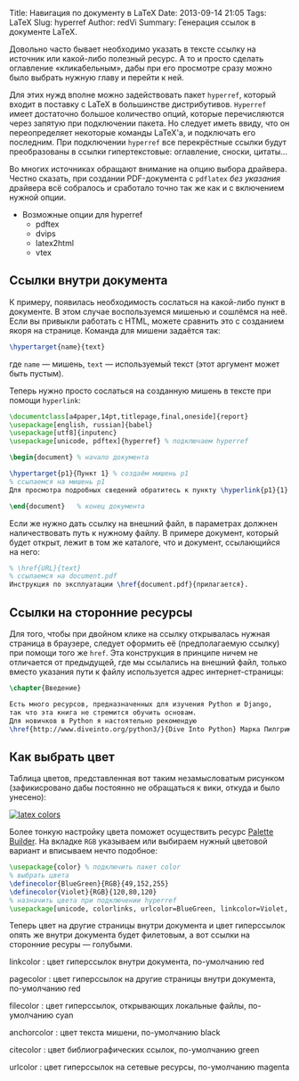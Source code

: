 Title: Навигация по документу в LaTeX
Date: 2013-09-14 21:05
Tags: LaTeX
Slug: hyperref
Author: redVi
Summary: Генерация ссылок в документе LaTeX.

Довольно часто бывает необходимо указать в тексте ссылку на источник или какой-либо полезный ресурс. А то и просто сделать оглавление &laquo;кликабельным&raquo;, дабы при его просмотре сразу можно было выбрать нужную главу и перейти к ней.

Для этих нужд вполне можно задействовать пакет `hyperref`, который входит в поставку с LaTeX в большинстве дистрибутивов. `Hyperref` имеет достаточно большое количество опций, которые перечисляются через запятую при подключении пакета. Но следует иметь ввиду, что он переопределяет некоторые команды LaTeX'а, и подключать его последним. При подключении `hyperref` все перекрёстные ссылки будут преобразованы в ссылки гипертекстовые: оглавление, сноски, цитаты...

Во многих источниках обращают внимание на опцию выбора драйвера. Честно сказать, при создании PDF-документа с `pdflatex` _без указания_ драйвера всё собралось и сработало точно так же как и с включением нужной опции.

* Возможные опции для hyperref
    - pdftex
    - dvips
    - latex2html
    - vtex

## Ссылки внутри документа

К примеру, появилась необходимость сослаться на какой-либо пункт в документе. В этом случае воспользуемся мишенью и сошлёмся на неё. Если вы привыкли работать с HTML, можете сравнить это с созданием якоря на странице. Команда для мишени задаётся так:

```tex
\hypertarget{name}{text}
```

где `name` &mdash; мишень, `text` &mdash; используемый текст (этот аргумент может быть пустым).

Теперь нужно просто сослаться на созданную мишень в тексте при помощи `hyperlink`:

```tex
\documentclass[a4paper,14pt,titlepage,final,oneside]{report}
\usepackage[english, russian]{babel}
\usepackage[utf8]{inputenc}
\usepackage[unicode, pdftex]{hyperref} % подключаем hyperref

\begin{document} % начало документа

\hypertarget{p1}{Пункт 1} % создаём мишень p1
% ссылаемся на мишень p1
Для просмотра подробных сведений обратитесь к пункту \hyperlink{p1}{1}.

\end{document}   % конец документа
```

Если же нужно дать ссылку на внешний файл, в параметрах должнен наличествовать путь к нужному файлу. В примере документ, который будет открыт, лежит в том же каталоге, что и документ, ссылающийся на него:

```tex
% \href{URL}{text}
% ссылаемся на document.pdf
Инструкция по эксплуатации \href{document.pdf}{прилагается}.
```

## Ссылки на сторонние ресурсы

Для того, чтобы при двойном клике на ссылку открывалась нужная страница в браузере, следует оформить её (предполагаемую ссылку) при помощи того же `href`. Эта конструкция в принципе ничем не отличается от предыдущей, где мы ссылались на внешний файл, только вместо указания пути к файлу используется адрес интернет-страницы:

```tex
\chapter{Введение}

Есть много ресурсов, предназначенных для изучения Python и Django,
так что эта книга не стремится обучить основам.
Для новичков в Python я настоятельно рекомендую
\href{http://www.diveinto.org/python3/}{Dive Into Python} Марка Пилгрима.
```

## Как выбрать цвет

Таблица цветов, представленная вот таким незамысловатым рисунком (зафикисровано дабы постоянно не обращаться к вики, откуда и было унесено):

[![latex colors](http://farm3.staticflickr.com/2854/9718512214_5737105b40_n.jpg)](http://farm3.staticflickr.com/2854/9718512214_047abf1432_o.jpg)

Более тонкую настройку цвета поможет осуществить ресурс [Palette Builder](http://www.palettebuilder.com/rgb.aspx). На вкладке `RGB` указываем или выбираем нужный цветовой вариант и вписываем нечто подобное:

```tex
\usepackage{color} % подключить пакет color
% выбрать цвета
\definecolor{BlueGreen}{RGB}{49,152,255}
\definecolor{Violet}{RGB}{120,80,120}
% назначить цвета при подключении hyperref
\usepackage[unicode, colorlinks, urlcolor=BlueGreen, linkcolor=Violet, pagecolor=Violet]{hyperref}
```

Теперь цвет на другие страницы внутри документа и цвет гиперссылок опять же внутри документа будет филетовым, а вот ссылки на сторонние ресуры &mdash; голубыми.

linkcolor
: цвет гиперссылок внутри документа, по-умолчанию red

pagecolor
: цвет гиперссылок на другие страницы внутри документа, по-умолчанию red

filecolor
: цвет гиперссылок, открывающих локальные файлы, по-умолчанию cyan

anchorcolor
: цвет текста мишени, по-умолчанию black

citecolor
: цвет библиографических ссылок, по-умолчанию green

urlcolor
: цвет гиперссылок на сетевые ресурсы, по-умолчанию magenta
